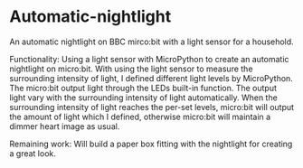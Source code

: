 # Automatic-nightlight
An automatic nightlight on BBC mirco:bit with a light sensor for a household.

Functionality:
Using a light sensor with MicroPython to create an automatic nightlight on micro:bit. With using the light sensor to measure the surrounding intensity of light, I defined different light levels by MicroPython. The micro:bit output light through the LEDs built-in function. The output light vary with the surrounding intensity of light automatically. When the surrounding intensity of light reaches the per-set levels, micro:bit will output the amount of light which I defined, otherwise micro:bit will maintain a dimmer heart image as usual.

Remaining work:
Will build a paper box fitting with the nightlight for creating a great look.
